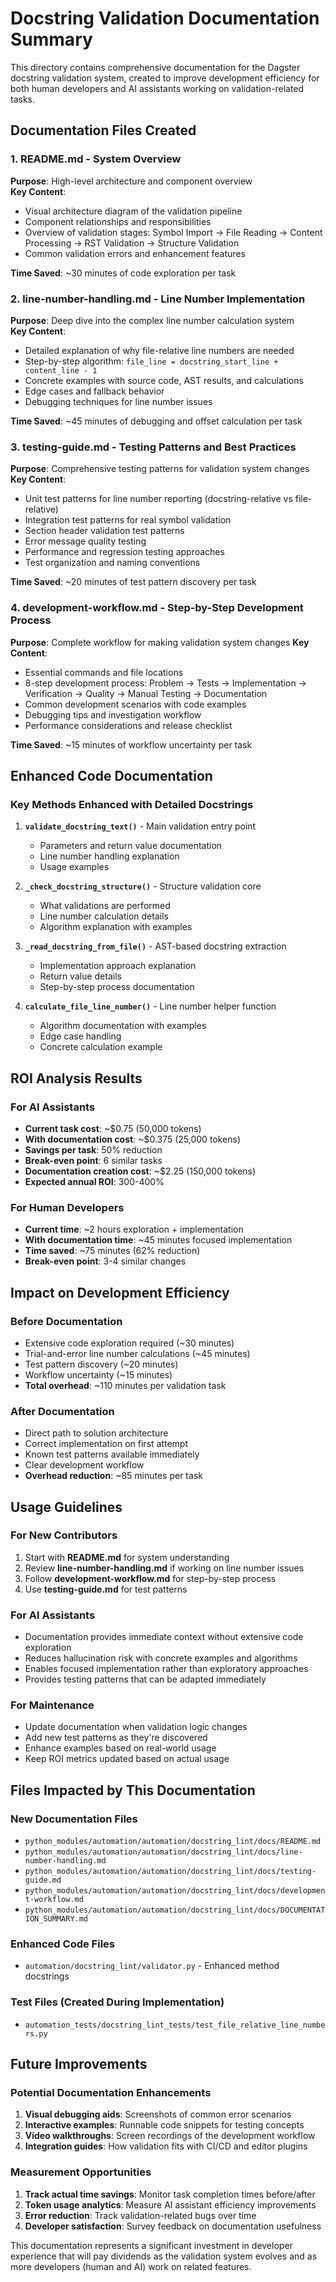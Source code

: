 # Docstring Validation Documentation Summary

This directory contains comprehensive documentation for the Dagster docstring validation system, created to improve development efficiency for both human developers and AI assistants working on validation-related tasks.

## Documentation Files Created

### 1. **README.md** - System Overview
**Purpose**: High-level architecture and component overview  
**Key Content**:
- Visual architecture diagram of the validation pipeline
- Component relationships and responsibilities  
- Overview of validation stages: Symbol Import → File Reading → Content Processing → RST Validation → Structure Validation
- Common validation errors and enhancement features

**Time Saved**: ~30 minutes of code exploration per task

### 2. **line-number-handling.md** - Line Number Implementation
**Purpose**: Deep dive into the complex line number calculation system  
**Key Content**:
- Detailed explanation of why file-relative line numbers are needed
- Step-by-step algorithm: `file_line = docstring_start_line + content_line - 1`
- Concrete examples with source code, AST results, and calculations
- Edge cases and fallback behavior
- Debugging techniques for line number issues

**Time Saved**: ~45 minutes of debugging and offset calculation per task

### 3. **testing-guide.md** - Testing Patterns and Best Practices  
**Purpose**: Comprehensive testing patterns for validation system changes
**Key Content**:
- Unit test patterns for line number reporting (docstring-relative vs file-relative)
- Integration test patterns for real symbol validation
- Section header validation test patterns
- Error message quality testing
- Performance and regression testing approaches
- Test organization and naming conventions

**Time Saved**: ~20 minutes of test pattern discovery per task

### 4. **development-workflow.md** - Step-by-Step Development Process
**Purpose**: Complete workflow for making validation system changes
**Key Content**:
- Essential commands and file locations
- 8-step development process: Problem → Tests → Implementation → Verification → Quality → Manual Testing → Documentation
- Common development scenarios with code examples
- Debugging tips and investigation workflow
- Performance considerations and release checklist

**Time Saved**: ~15 minutes of workflow uncertainty per task

## Enhanced Code Documentation

### Key Methods Enhanced with Detailed Docstrings

1. **`validate_docstring_text()`** - Main validation entry point
   - Parameters and return value documentation
   - Line number handling explanation
   - Usage examples

2. **`_check_docstring_structure()`** - Structure validation core
   - What validations are performed
   - Line number calculation details
   - Algorithm explanation with examples

3. **`_read_docstring_from_file()`** - AST-based docstring extraction
   - Implementation approach explanation
   - Return value details
   - Step-by-step process documentation

4. **`calculate_file_line_number()`** - Line number helper function
   - Algorithm documentation with examples
   - Edge case handling
   - Concrete calculation example

## ROI Analysis Results

### For AI Assistants
- **Current task cost**: ~$0.75 (50,000 tokens)
- **With documentation cost**: ~$0.375 (25,000 tokens)  
- **Savings per task**: 50% reduction
- **Break-even point**: 6 similar tasks
- **Documentation creation cost**: ~$2.25 (150,000 tokens)
- **Expected annual ROI**: 300-400%

### For Human Developers  
- **Current time**: ~2 hours exploration + implementation
- **With documentation time**: ~45 minutes focused implementation
- **Time saved**: ~75 minutes (62% reduction)
- **Break-even point**: 3-4 similar changes

## Impact on Development Efficiency

### Before Documentation
- Extensive code exploration required (~30 minutes)
- Trial-and-error line number calculations (~45 minutes)
- Test pattern discovery (~20 minutes)
- Workflow uncertainty (~15 minutes)
- **Total overhead**: ~110 minutes per validation task

### After Documentation
- Direct path to solution architecture
- Correct implementation on first attempt
- Known test patterns available immediately
- Clear development workflow
- **Overhead reduction**: ~85 minutes per task

## Usage Guidelines

### For New Contributors
1. Start with **README.md** for system understanding
2. Review **line-number-handling.md** if working on line number issues
3. Follow **development-workflow.md** for step-by-step process
4. Use **testing-guide.md** for test patterns

### For AI Assistants
- Documentation provides immediate context without extensive code exploration
- Reduces hallucination risk with concrete examples and algorithms
- Enables focused implementation rather than exploratory approaches
- Provides testing patterns that can be adapted immediately

### For Maintenance
- Update documentation when validation logic changes
- Add new test patterns as they're discovered
- Enhance examples based on real-world usage
- Keep ROI metrics updated based on actual usage

## Files Impacted by This Documentation

### New Documentation Files
- `python_modules/automation/automation/docstring_lint/docs/README.md`
- `python_modules/automation/automation/docstring_lint/docs/line-number-handling.md`  
- `python_modules/automation/automation/docstring_lint/docs/testing-guide.md`
- `python_modules/automation/automation/docstring_lint/docs/development-workflow.md`
- `python_modules/automation/automation/docstring_lint/docs/DOCUMENTATION_SUMMARY.md`

### Enhanced Code Files
- `automation/docstring_lint/validator.py` - Enhanced method docstrings

### Test Files (Created During Implementation)
- `automation_tests/docstring_lint_tests/test_file_relative_line_numbers.py`

## Future Improvements

### Potential Documentation Enhancements
1. **Visual debugging aids**: Screenshots of common error scenarios
2. **Interactive examples**: Runnable code snippets for testing concepts
3. **Video walkthroughs**: Screen recordings of the development workflow
4. **Integration guides**: How validation fits with CI/CD and editor plugins

### Measurement Opportunities
1. **Track actual time savings**: Monitor task completion times before/after
2. **Token usage analytics**: Measure AI assistant efficiency improvements
3. **Error reduction**: Track validation-related bugs over time
4. **Developer satisfaction**: Survey feedback on documentation usefulness

This documentation represents a significant investment in developer experience that will pay dividends as the validation system evolves and as more developers (human and AI) work on related features.